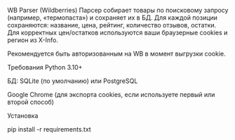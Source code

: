 WB Parser (Wildberries)
Парсер собирает товары по поисковому запросу (например, «термопаста») и сохраняет их в БД.
Для каждой позиции сохраняются: название, цена, рейтинг, количество отзывов, остатки.
Для корректных цен/остатков используются ваши браузерные cookies и регион из X-Info.

Рекомендуется быть авторизованным на WB в момент выгрузки cookie.

Требования
Python 3.10+

БД: SQLite (по умолчанию) или PostgreSQL

Google Chrome (для экспорта cookies, если используете первый или второй способ)

Установка

pip install -r requirements.txt